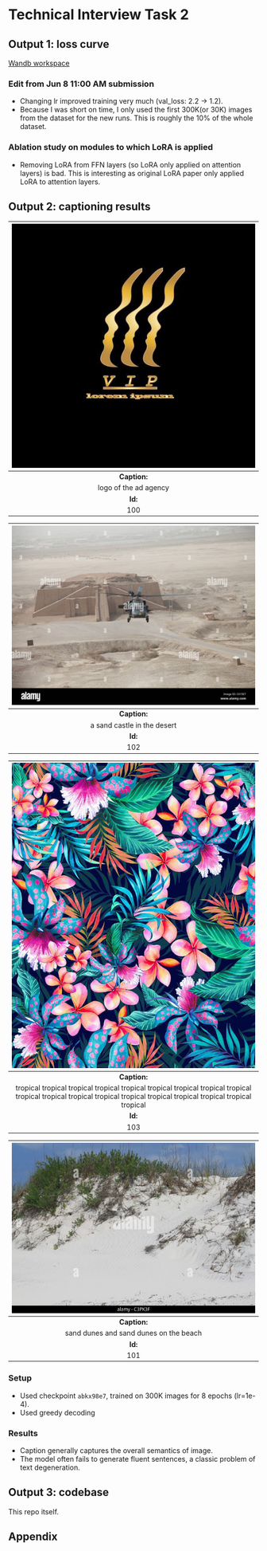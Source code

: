 # Technical Interview Task 2

## Output 1: loss curve
[Wandb workspace](https://wandb.ai/wittgensteinian/tl_summer2023?workspace=user-wittgensteinian)

### Edit from Jun 8 11:00 AM submission
- Changing lr improved training very much (val_loss: 2.2 -> 1.2).
- Because I was short on time, I only used the first 300K(or 30K) images from the dataset for the new runs. This is roughly the 10% of the whole dataset.

### Ablation study on modules to which LoRA is applied
- Removing LoRA from FFN layers (so LoRA only applied on attention layers) is bad. This is interesting as original LoRA paper only applied LoRA to attention layers.

## Output 2: captioning results

| ![Image](results/100.jpg) |
|:-------------------------:|
|     <b> Caption: </b>     |
|   logo of the ad agency   |
|       <b> Id: </b>        |
|            100            |

|  ![Image](results/102.jpg)  |
|:---------------------------:|
|      <b> Caption: </b>      |
| a sand castle in the desert |
|        <b> Id: </b>         |
|             102             |

|                                                                         ![Image](results/103.jpg)                                                                          |
|:--------------------------------------------------------------------------------------------------------------------------------------------------------------------------:|
|                                                                             <b> Caption: </b>                                                                              |
| tropical tropical tropical tropical tropical tropical tropical tropical tropical tropical tropical tropical tropical tropical tropical tropical tropical tropical tropical |
|                                                                                <b> Id: </b>                                                                                |
|                                                                                    103                                                                                     |

|       ![Image](results/101.jpg)        |
|:--------------------------------------:|
|           <b> Caption: </b>            |
| sand dunes and sand dunes on the beach |
|              <b> Id: </b>              |
|                  101                   |

### Setup
- Used checkpoint `abkx98e7`, trained on 300K images for 8 epochs (lr=1e-4).
- Used greedy decoding

### Results
- Caption generally captures the overall semantics of image.
- The model often fails to generate fluent sentences, a classic problem of text degeneration.



## Output 3: codebase
This repo itself.


## Appendix

